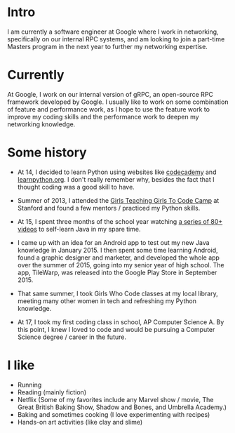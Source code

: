 
# Intro

I am currently a software engineer at Google where I work in networking, specifically on our internal RPC systems, and am looking to join a part-time Masters program in the next year to further my networking expertise.

# Currently

At Google, I work on our internal version of gRPC, an open-source RPC framework developed by Google. I usually like to work on some combination of feature and performance work, as I hope to use the feature work to improve my coding skills and the performance work to deepen my networking knowledge.

# Some history

- At 14, I decided to learn Python using websites like [codecademy](https://www.codecademy.com/learn/learn-python) and [learnpython.org](https://www.learnpython.org/). I don't really remember why, besides the fact that I thought coding was a good skill to have.

- Summer of 2013, I attended the [Girls Teaching Girls To Code Camp](https://www.girlsteachinggirlstocode.org/) at Stanford and found a few mentors / practiced my Python skills.

- At 15, I spent three months of the school year watching [a series of 80+ videos](https://www.youtube.com/watch?v=Hl-zzrqQoSE&list=PLFE2CE09D83EE3E28) to self-learn Java in my spare time.

- I came up with an idea for an Android app to test out my new Java knowledge in January 2015. I then spent some time learning Android, found a graphic designer and marketer, and developed the whole app over the summer of 2015, going into my senior year of high school. The app, TileWarp, was released into the Google Play Store in September 2015.

- That same summer, I took Girls Who Code classes at my local library, meeting many other women in tech and refreshing my Python knowledge.

- At 17, I took my first coding class in school, AP Computer Science A. By this point, I knew I loved to code and would be pursuing a Computer Science degree / career in the future.

# I like

- Running
- Reading (mainly fiction)
- Netflix (Some of my favorites include any Marvel show / movie, The Great British Baking Show, Shadow and Bones, and Umbrella Academy.)
- Baking and sometimes cooking (I love experimenting with recipes)
- Hands-on art activities (like clay and slime)
